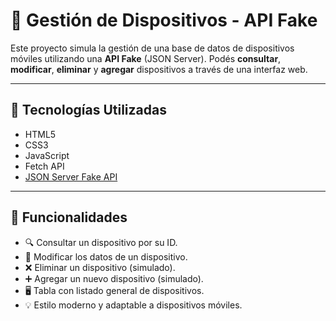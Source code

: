 # 📱 Gestión de Dispositivos - API Fake

Este proyecto simula la gestión de una base de datos de dispositivos móviles utilizando una **API Fake** (JSON Server). Podés **consultar**, **modificar**, **eliminar** y **agregar** dispositivos a través de una interfaz web.

---

## 🧠 Tecnologías Utilizadas

- HTML5
- CSS3
- JavaScript
- Fetch API
- [JSON Server Fake API](https://my-json-server.typicode.com/fedegaray/telefonos)

---

## 🚀 Funcionalidades

- 🔍 Consultar un dispositivo por su ID.
- 📝 Modificar los datos de un dispositivo.
- ❌ Eliminar un dispositivo (simulado).
- ➕ Agregar un nuevo dispositivo (simulado).
- 🖥️ Tabla con listado general de dispositivos.
- 💡 Estilo moderno y adaptable a dispositivos móviles.


